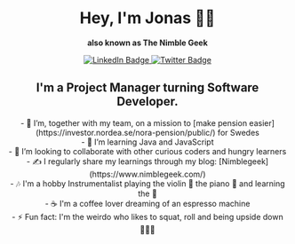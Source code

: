 
<h1 align="center">Hey, I'm Jonas 👋🏽 </h1>

<p align="center" style=> 
  <b>also known as The Nimble Geek </b>
</p>

<div align= "center" id="badges">
  <a href="https://www.linkedin.com/in/jonas-achouri-sihl%C3%A9n-bb5b2a33/">
  <img src="https://img.shields.io/badge/LinkedIn-blue?style=for-the-badge&logo=linkedin&logoColor=white" alt="LinkedIn Badge"/>
  </a>
  <a href="https://twitter.com/nimblegeek">
  <img src="https://img.shields.io/badge/Twitter-blue?style=for-the-badge&logo=twitter&logoColor=white" alt="Twitter Badge"/>
  </a>
</div>

<h2 align="center"> I'm a Project Manager turning Software Developer. </h2>
  
<p align="center">
- 🔭 I’m, together with my team, on a mission to [make pension easier](https://investor.nordea.se/nora-pension/public/) for Swedes <br>
- 🌱 I’m learning Java and JavaScript <br>
- 👯 I’m looking to collaborate with other curious coders and hungry learners <br>
- ✍️  I regularly share my learnings through my blog: [Nimblegeek](https://www.nimblegeek.com/) <br>
- 🎶 I'm a hobby Instrumentalist playing the violin 🎻  the piano 🎹  and learning the 🎸  <br>
- ☕️  I'm a coffee lover dreaming of an espresso machine  <br>
- ⚡  Fun fact: I'm the weirdo who likes to squat, roll and being upside down 🤸🏽‍♂️ <br>
</p>

<br>
